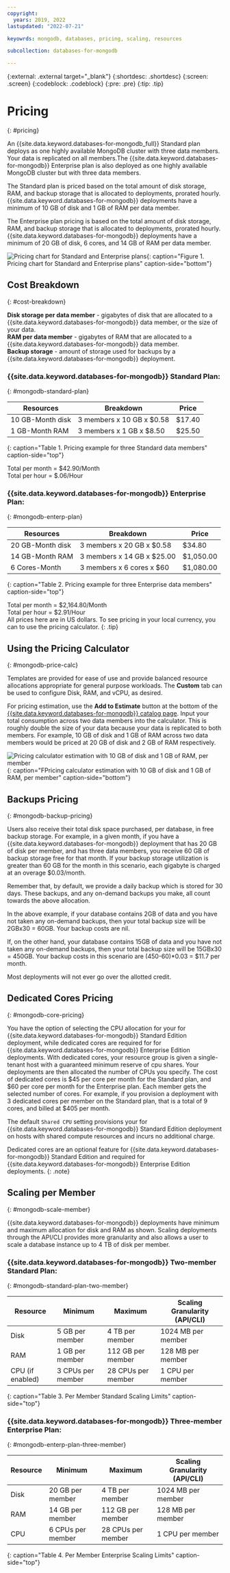 ```yaml
---
copyright:
  years: 2019, 2022
lastupdated: "2022-07-21"

keyowrds: mongodb, databases, pricing, scaling, resources

subcollection: databases-for-mongodb

---
```


{:external: .external target="_blank"}
{:shortdesc: .shortdesc}
{:screen: .screen}
{:codeblock: .codeblock}
{:pre: .pre}
{:tip: .tip}

# Pricing
{: #pricing}

An {{site.data.keyword.databases-for-mongodb_full}} Standard plan deploys as one highly available MongoDB cluster with three data members. Your data is replicated on all members.The {{site.data.keyword.databases-for-mongodb}} Enterprise plan is also deployed as one highly available MongoDB cluster but with three data members.

The Standard plan is priced based on the total amount of disk storage, RAM, and backup storage that is allocated to deployments, prorated hourly. {{site.data.keyword.databases-for-mongodb}} deployments have a minimum of 10 GB of disk and 1 GB of RAM per data member.

 The Enterprise plan pricing is based on the total amount of disk storage, RAM, and backup storage that is allocated to deployments, prorated hourly. {{site.data.keyword.databases-for-mongodb}} deployments have a minimum of 20 GB of disk, 6 cores, and 14 GB of RAM per data member.

![Pricing chart for Standard and Enterprise plans](images/pricing-plans.png){: caption="Figure 1. Pricing chart for Standard and Enterprise plans" caption-side="bottom"}

## Cost Breakdown
{: #cost-breakdown}

**Disk storage per data member** - gigabytes of disk that are allocated to a {{site.data.keyword.databases-for-mongodb}} data member, or the size of your data.  
**RAM per data member** - gigabytes of RAM that are allocated to a {{site.data.keyword.databases-for-mongodb}} data member.  
**Backup storage** - amount of storage used for backups by a {{site.data.keyword.databases-for-mongodb}} deployment.

### {{site.data.keyword.databases-for-mongodb}} Standard Plan: 
{: #mongodb-standard-plan}

| Resources | Breakdown | Price |
| ------- | ------- | ------- |
| 10 GB-Month disk | 3 members x 10 GB x $0.58 | $17.40 |
| 1 GB-Month RAM | 3 members x 1 GB  x $8.50 | $25.50 |
{: caption="Table 1. Pricing example for three Standard data members" caption-side="top"}

Total per month = $42.90/Month  
Total per hour = $.06/Hour  

### {{site.data.keyword.databases-for-mongodb}} Enterprise Plan: 
{: #mongodb-enterp-plan}

| Resources | Breakdown | Price |
| ------- | ------- | ------- |
| 20 GB-Month disk | 3 members x 20 GB x $0.58 | $34.80 |
| 14 GB-Month RAM | 3 members x 14 GB  x $25.00 | $1,050.00 |
| 6 Cores-Month | 3 members x 6 cores x $60 | $1,080.00 |
{: caption="Table 2. Pricing example for three Enterprise data members" caption-side="top"}

Total per month = $2,164.80/Month  
Total per hour = $2.91/Hour  
All prices here are in US dollars. To see pricing in your local currency, you can to use the pricing calculator.
{: .tip}

## Using the Pricing Calculator
{: #mongodb-price-calc}

Templates are provided for ease of use and provide balanced resource allocations appropriate for general purpose workloads. The **Custom** tab can be used to configure Disk, RAM, and vCPU, as desired.

For pricing estimation, use the **Add to Estimate** button at the bottom of the [{{site.data.keyword.databases-for-mongodb}} catalog page](https://cloud.ibm.com/catalog/databases-for-mongodb). Input your total consumption across two data members into the calculator. This is roughly double the size of your data because your data is replicated to both members. For example, 10 GB of disk and 1 GB of RAM across two data members would be priced at 20 GB of disk and 2 GB of RAM respectively.

![Pricing calculator estimation with 10 GB of disk and 1 GB of RAM, per member](images/pricing-calc.png){: caption="FPricing calculator estimation with 10 GB of disk and 1 GB of RAM, per member" caption-side="bottom"}

## Backups Pricing
{: #mongodb-backup-pricing}


Users also receive their total disk space purchased, per database, in free backup storage. For example, in a given month, if you have a {{site.data.keyword.databases-for-mongodb}} deployment that has 20 GB of disk per member, and has three data members, you receive 60 GB of backup storage free for that month. If your backup storage utilization is greater than 60 GB for the month in this scenario, each gigabyte is charged at an overage $0.03/month. 


Remember that, by default, we provide a daily backup which is stored for 30 days. These backups, and any on-demand backups you make, all count towards the above allocation.


In the above example, if your database contains 2GB of data and you have not taken any on-demand backups, then your total backup size will be 2GBx30 = 60GB. Your backup costs are nil.


If, on the other hand, your database contains 15GB of data and you have not taken any on-demand backups, then your total backup size will be 15GBx30 = 450GB. Your backup costs in this scenario are (450-60)*0.03 = $11.7 per month.


Most deployments will not ever go over the allotted credit.

## Dedicated Cores Pricing
{: #mongodb-core-pricing}

You have the option of selecting the CPU allocation for your for {{site.data.keyword.databases-for-mongodb}} Standard Edition deployment, while dedicated cores are required for for {{site.data.keyword.databases-for-mongodb}} Enterprise Edition deployments. With dedicated cores, your resource group is given a single-tenant host with a guaranteed minimum reserve of cpu shares. Your deployments are then allocated the number of CPUs you specify. The cost of dedicated cores is $45 per core per month for the Standard plan, and $60 per core per month for the Enterprise plan. Each member gets the selected number of cores. For example, if you provision a deployment with 3 dedicated cores per member on the Standard plan, that is a total of 9 cores, and billed at $405 per month. 

The default `Shared CPU` setting provisions your for {{site.data.keyword.databases-for-mongodb}} Standard Edition deployment on hosts with shared compute resources and incurs no additional charge.

Dedicated cores are an optional feature for {{site.data.keyword.databases-for-mongodb}} Standard Edition and required for {{site.data.keyword.databases-for-mongodb}} Enterprise Edition deployments. 
{: .note}

## Scaling per Member
{: #mongodb-scale-member}

{{site.data.keyword.databases-for-mongodb}} deployments have minimum and maximum allocation for disk and RAM as shown. Scaling deployments through the API/CLI provides more granularity and also allows a user to scale a database instance up to 4 TB of disk per member.

### {{site.data.keyword.databases-for-mongodb}} Two-member Standard Plan:
{: #mongodb-standard-plan-two-member}

| Resource | Minimum | Maximum | Scaling Granularity (API/CLI) |
| ---------- | ----- | ----- | ------- |
| Disk | 5 GB per member | 4 TB per member | 1024 MB per member |
| RAM | 1 GB per member | 112 GB per member | 128 MB per member |
| CPU (if enabled) | 3 CPUs per member | 28 CPUs per member| 1 CPU per member |
{: caption="Table 3. Per Member Standard Scaling Limits" caption-side="top"}

### {{site.data.keyword.databases-for-mongodb}} Three-member Enterprise Plan:
{: #mongodb-enterp-plan-three-member}

| Resource | Minimum | Maximum | Scaling Granularity (API/CLI) |
| ---------- | ----- | ----- | ------- |
| Disk | 20 GB per member | 4 TB per member | 1024 MB per member |
| RAM | 14 GB per member | 112 GB per member | 128 MB per member |
| CPU | 6 CPUs per member | 28 CPUs per member| 1 CPU per member |
{: caption="Table 4. Per Member Enterprise Scaling Limits" caption-side="top"}
